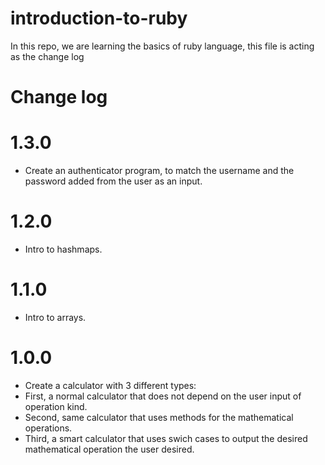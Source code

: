 # introduction-to-ruby

In this repo, we are learning the basics of ruby language, this file is acting as the change log

# Change log

# 1.3.0

- Create an authenticator program, to match the username and the password added from the user as an input.

# 1.2.0

- Intro to hashmaps.

# 1.1.0

- Intro to arrays.

# 1.0.0

- Create a calculator with 3 different types:
- First, a normal calculator that does not depend on the user input of operation kind.
- Second, same calculator that uses methods for the mathematical operations.
- Third, a smart calculator that uses swich cases to output the desired mathematical operation the user desired.
